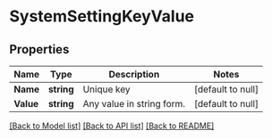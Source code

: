 # SystemSettingKeyValue

## Properties
Name | Type | Description | Notes
------------ | ------------- | ------------- | -------------
**Name** | **string** | Unique key | [default to null]
**Value** | **string** | Any value in string form. | [default to null]

[[Back to Model list]](../README.md#documentation-for-models) [[Back to API list]](../README.md#documentation-for-api-endpoints) [[Back to README]](../README.md)

